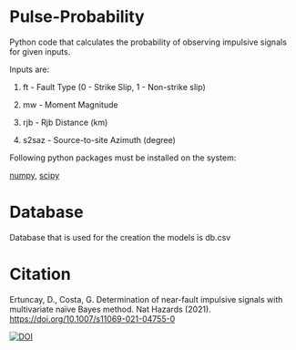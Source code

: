 # Pulse-Probability

Python code that calculates the probability of observing impulsive signals for given inputs.

Inputs are:

1. ft - Fault Type (0 - Strike Slip, 1 - Non-strike slip)

2. mw - Moment Magnitude

3. rjb - Rjb Distance (km)

4. s2saz - Source-to-site Azimuth (degree)

Following python packages must be installed on the system:

[numpy](https://pypi.org/project/numpy/), [scipy](https://www.scipy.org/install.html)

# Database

Database that is used for the creation the models is db.csv

# Citation

Ertuncay, D., Costa, G. Determination of near-fault impulsive signals with multivariate naïve Bayes method. Nat Hazards (2021). https://doi.org/10.1007/s11069-021-04755-0

[![DOI](https://zenodo.org/badge/233564592.svg)](https://zenodo.org/badge/latestdoi/233564592)

